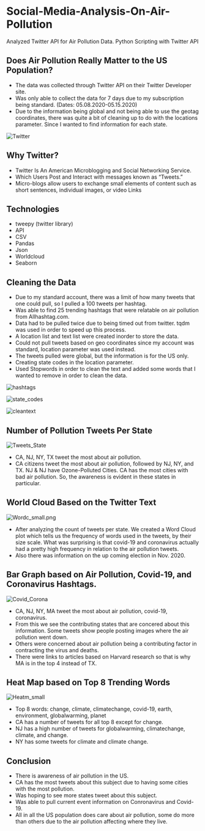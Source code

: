 # Social-Media-Analysis-On-Air-Pollution
Analyzed Twitter API for Air Pollution Data. Python Scripting with Twitter API


## Does Air Pollution Really Matter to the US Population?
* The data was collected through Twitter API on their Twitter Developer site. 
* Was only able to collect the data for 7 days due to my subscription being standard. (Dates: 05.08.2020-05.15.2020)
* Due to the information being global and not being able to use the geotag coordinates, 
  there was quite a bit of cleaning up to do with the locations parameter. Since I wanted
  to find information for each state. 

![Twitter](images/Twitter.png)
## Why Twitter?
* Twitter Is An American Microblogging and Social Networking Service.
* Which Users Post and Interact with messages known as “Tweets.”
* Micro-blogs allow users to exchange small elements of content such as short sentences, individual images, or video Links

## Technologies
* tweepy (twitter library)
* API
* CSV
* Pandas
* Json
* Worldcloud
* Seaborn 

## Cleaning the Data
* Due to my standard account, there was a limit of how many tweets that one could pull, so I pulled a 100 tweets per hashtag. 
* Was able to find 25 trending hashtags that were relatable on air pollution from Allhashtag.com. 
* Data had to be pulled twice due to being timed out from twitter. tqdm was used in order to speed up this process.
* A location list and text list were created inorder to store the data.
* Could not pull tweets based on geo coordinates since my account was standard, location parameter was used instead.
* The tweets pulled were global, but the information is for the US only. 
* Creating state codes in the location parameter. 
* Used Stopwords in order to clean the text and added some words that I wanted to remove in order to clean the data.

![hashtags](images/hashtags.png)

![state_codes](images/state_codes.png)

![cleantext](images/cleantext.png)



## Number of Pollution Tweets Per State
![Tweets_State](images/Tweets_State.png)

* CA, NJ, NY, TX tweet the most about air pollution.
* CA citizens tweet the most about air pollution, followed by NJ, NY, and TX. NJ & NJ have Ozone-Polluted Cities. CA has the       most cities with bad air pollution. So, the awareness is evident in these states in particular. 



## World Cloud Based on the Twitter Text
![Wordc_small.png](images/Wordc_small.png)


* After analyzing the count of tweets per state. We created a Word Cloud plot which tells us the frequency of words used in the tweets, by their size scale. What was surprising is that covid-19 and coronavirus actually had a pretty high frequency in relation to the air pollution tweets.
* Also there was information on the up coming election in Nov. 2020.


## Bar Graph based on Air Pollution, Covid-19, and Coronavirus Hashtags.  
![Covid_Corona](images/Covid_Corona.png)

* CA, NJ, NY, MA tweet the most about air pollution, covid-19, coronavirus.
* From this we see the contributing states that are concered about this information.  Some tweets show people posting images       where the air pollution went down.
* Others were concerned about air pollution being a contributing factor in contracting the virus and deaths.
* There were links to articles based on Harvard research so that is why MA is in the top 4 instead of TX. 

## Heat Map based on Top 8 Trending Words 
![Heatm_small](images/Heatm_small.png)

* Top 8 words: change, climate, climatechange, covid-19, earth, environment,  globalwarming, planet
* CA has a number of tweets for all top 8 except for change.
* NJ has a high number of tweets for globalwarming, climatechange, climate, and change.
* NY has some tweets for climate and climate change.

## Conclusion
* There is awareness of air pollution in the US.  
* CA has the most tweets about this subject due to having some cities with the most pollution. 
* Was hoping to see more states tweet about this subject.
* Was able to pull current event information on Conronavirus and Covid-19. 
* All in all the US population does care about air pollution, some do more than others due to the air pollution affecting where they live. 

